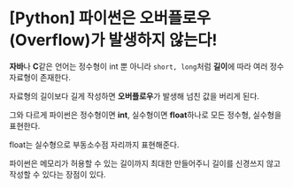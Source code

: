 # [Python] 파이썬은 오버플로우(Overflow)가 발생하지 않는다!



**자바**나 **C**같은 언어는 정수형이 int 뿐 아니라 `short, long`처럼 **길이**에 따라 여러 정수 자료형이 존재한다.

자료형의 길이보다 길게 작성하면 **오버플로우**가 발생해 넘친 값을 버리게 된다.



그와 다르게 파이썬은 정수형이면 **int**, 실수형이면 **float**하나로 모든 정수형, 실수형을 표현한다.

float는 실수형으로 부동소수점 자리까지 표현해준다.



파이썬은 메모리가 허용할 수 있는 길이까지 최대한 만들어주니 길이를 신경쓰지 않고 작성할 수 있다는 장점이 있다.